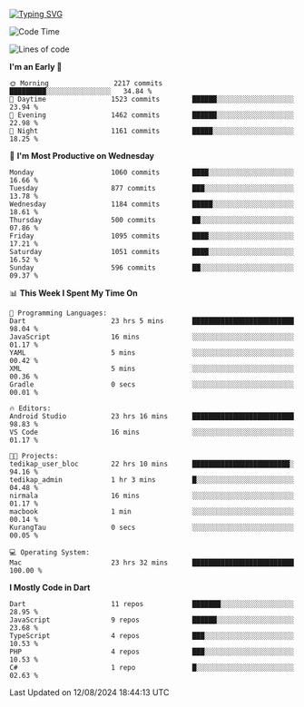 
<a href="https://git.io/typing-svg"><img src="https://readme-typing-svg.demolab.com?font=Source+Code+Pro&pause=1000&random=false&width=435&lines=Hey+%F0%9F%A5%B6+iam+Yaskraz" alt="Typing SVG" /></a>
<!--START_SECTION:waka-->
![Code Time](http://img.shields.io/badge/Code%20Time-450%20hrs%206%20mins-blue)

![Lines of code](https://img.shields.io/badge/From%20Hello%20World%20I%27ve%20Written-3.6%20million%20lines%20of%20code-blue)

**I'm an Early 🐤** 

```text
🌞 Morning                2217 commits        █████████░░░░░░░░░░░░░░░░   34.84 % 
🌆 Daytime                1523 commits        ██████░░░░░░░░░░░░░░░░░░░   23.94 % 
🌃 Evening                1462 commits        ██████░░░░░░░░░░░░░░░░░░░   22.98 % 
🌙 Night                  1161 commits        █████░░░░░░░░░░░░░░░░░░░░   18.25 % 
```
📅 **I'm Most Productive on Wednesday** 

```text
Monday                   1060 commits        ████░░░░░░░░░░░░░░░░░░░░░   16.66 % 
Tuesday                  877 commits         ███░░░░░░░░░░░░░░░░░░░░░░   13.78 % 
Wednesday                1184 commits        █████░░░░░░░░░░░░░░░░░░░░   18.61 % 
Thursday                 500 commits         ██░░░░░░░░░░░░░░░░░░░░░░░   07.86 % 
Friday                   1095 commits        ████░░░░░░░░░░░░░░░░░░░░░   17.21 % 
Saturday                 1051 commits        ████░░░░░░░░░░░░░░░░░░░░░   16.52 % 
Sunday                   596 commits         ██░░░░░░░░░░░░░░░░░░░░░░░   09.37 % 
```


📊 **This Week I Spent My Time On** 

```text
💬 Programming Languages: 
Dart                     23 hrs 5 mins       █████████████████████████   98.04 % 
JavaScript               16 mins             ░░░░░░░░░░░░░░░░░░░░░░░░░   01.17 % 
YAML                     5 mins              ░░░░░░░░░░░░░░░░░░░░░░░░░   00.42 % 
XML                      5 mins              ░░░░░░░░░░░░░░░░░░░░░░░░░   00.36 % 
Gradle                   0 secs              ░░░░░░░░░░░░░░░░░░░░░░░░░   00.01 % 

🔥 Editors: 
Android Studio           23 hrs 16 mins      █████████████████████████   98.83 % 
VS Code                  16 mins             ░░░░░░░░░░░░░░░░░░░░░░░░░   01.17 % 

🐱‍💻 Projects: 
tedikap_user_bloc        22 hrs 10 mins      ████████████████████████░   94.16 % 
tedikap_admin            1 hr 3 mins         █░░░░░░░░░░░░░░░░░░░░░░░░   04.48 % 
nirmala                  16 mins             ░░░░░░░░░░░░░░░░░░░░░░░░░   01.17 % 
macbook                  1 min               ░░░░░░░░░░░░░░░░░░░░░░░░░   00.14 % 
KurangTau                0 secs              ░░░░░░░░░░░░░░░░░░░░░░░░░   00.05 % 

💻 Operating System: 
Mac                      23 hrs 32 mins      █████████████████████████   100.00 % 
```

**I Mostly Code in Dart** 

```text
Dart                     11 repos            ███████░░░░░░░░░░░░░░░░░░   28.95 % 
JavaScript               9 repos             ██████░░░░░░░░░░░░░░░░░░░   23.68 % 
TypeScript               4 repos             ███░░░░░░░░░░░░░░░░░░░░░░   10.53 % 
PHP                      4 repos             ███░░░░░░░░░░░░░░░░░░░░░░   10.53 % 
C#                       1 repo              █░░░░░░░░░░░░░░░░░░░░░░░░   02.63 % 
```




 Last Updated on 12/08/2024 18:44:13 UTC
<!--END_SECTION:waka-->
